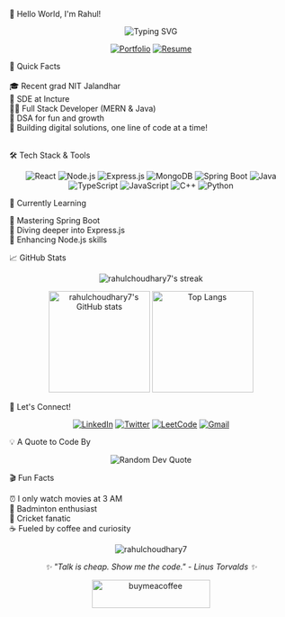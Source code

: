👋 Hello World, I'm Rahul!
<p align="center">
  <img src="https://readme-typing-svg.herokuapp.com?font=Fira+Code&pause=1000&color=54A6FF&center=true&vCenter=true&width=435&lines=Software+Engineer;DSA+Enthusiast;Full+Stack+Developer;Always+Learning" alt="Typing SVG" />
</p>
<p align="center">
  <a target="_blank" href="https://rahul-codes.vercel.app"><img src="https://img.shields.io/badge/Portfolio-FF7139?style=for-the-badge&logo=Firefox-Browser&logoColor=white" alt="Portfolio"/></a>
  <a target="_blank" href="https://drive.google.com/file/d/1A6u2AcfP_ehNFK0ULyVsSgqh9A9T67LQ/view?usp=drive_link"><img src="https://img.shields.io/badge/Resume-4285F4?style=for-the-badge&logo=google-drive&logoColor=white" alt="Resume"/></a>
</p>
🚀 Quick Facts<br><br>
🎓 Recent grad NIT Jalandhar<br>
💼 SDE at Incture<br>
👨‍💻 Full Stack Developer (MERN & Java)<br>
🧩 DSA for fun and growth<br>
🌟 Building digital solutions, one line of code at a time!
<br><br>


🛠️ Tech Stack & Tools
<p align="center">
  <img src="https://img.shields.io/badge/React-20232A?style=for-the-badge&logo=react&logoColor=61DAFB" alt="React"/>
  <img src="https://img.shields.io/badge/Node.js-339933?style=for-the-badge&logo=nodedotjs&logoColor=white" alt="Node.js"/>
  <img src="https://img.shields.io/badge/Express.js-000000?style=for-the-badge&logo=express&logoColor=white" alt="Express.js"/>
  <img src="https://img.shields.io/badge/MongoDB-4EA94B?style=for-the-badge&logo=mongodb&logoColor=white" alt="MongoDB"/>
  <img src="https://img.shields.io/badge/Spring_Boot-F2F4F9?style=for-the-badge&logo=spring-boot" alt="Spring Boot"/>
  <img src="https://img.shields.io/badge/Java-ED8B00?style=for-the-badge&logo=java&logoColor=white" alt="Java"/>
  <img src="https://img.shields.io/badge/TypeScript-007ACC?style=for-the-badge&logo=typescript&logoColor=white" alt="TypeScript"/>
  <img src="https://img.shields.io/badge/JavaScript-323330?style=for-the-badge&logo=javascript&logoColor=F7DF1E" alt="JavaScript"/>
  <img src="https://img.shields.io/badge/C%2B%2B-00599C?style=for-the-badge&logo=c%2B%2B&logoColor=white" alt="C++"/>
  <img src="https://img.shields.io/badge/Python-FFD43B?style=for-the-badge&logo=python&logoColor=blue" alt="Python"/>
</p>
🌱 Currently Learning

🍃 Mastering Spring Boot<br>
🚂 Diving deeper into Express.js<br>
🔧 Enhancing Node.js skills

📈 GitHub Stats
<p align="center">
  <img src="https://github-readme-streak-stats.herokuapp.com/?user=rahulchoudhary7&theme=tokyonight" alt="rahulchoudhary7's streak"/>
</p>
<p align="center">
  <img height="180em" src="https://github-readme-stats.vercel.app/api?username=rahulchoudhary7&show_icons=true&theme=tokyonight" alt="rahulchoudhary7's GitHub stats"/>
  <img height="180em" src="https://github-readme-stats.vercel.app/api/top-langs/?username=rahulchoudhary7&layout=compact&theme=tokyonight" alt="Top Langs"/>
</p>
🤝 Let's Connect!
<p align="center">
  <a href="https://linkedin.com/in/raaxhul"><img src="https://img.shields.io/badge/LinkedIn-0077B5?style=for-the-badge&logo=linkedin&logoColor=white" alt="LinkedIn"/></a>
  <a href="https://twitter.com/r_ahulchoudhary"><img src="https://img.shields.io/badge/Twitter-1DA1F2?style=for-the-badge&logo=twitter&logoColor=white" alt="Twitter"/></a>
  <a href="https://www.leetcode.com/rahulchoudhary077"><img src="https://img.shields.io/badge/-LeetCode-FFA116?style=for-the-badge&logo=LeetCode&logoColor=black" alt="LeetCode"/></a>
  <a href="mailto:youremail@example.com"><img src="https://img.shields.io/badge/Gmail-D14836?style=for-the-badge&logo=gmail&logoColor=white" alt="Gmail"/></a>
</p>
💡 A Quote to Code By
<p align="center">
  <img src="https://quotes-github-readme.vercel.app/api?type=horizontal&theme=tokyonight" alt="Random Dev Quote"/>
</p>
🎬 Fun Facts

⏰ I only watch movies at 3 AM<br>
🏸 Badminton enthusiast<br>
🏏 Cricket fanatic<br>
☕ Fueled by coffee and curiosity<br>


<p align="center">
  <img src="https://komarev.com/ghpvc/?username=rahulchoudhary7&label=Profile%20views&color=0e75b6&style=flat" alt="rahulchoudhary7"/>
</p>
<p align="center">
  <i>✨ "Talk is cheap. Show me the code." - Linus Torvalds ✨</i>
</p>
<p align="center">
  <a href="https://www.buymeacoffee.com/raaxhul"><img src="https://cdn.buymeacoffee.com/buttons/v2/default-yellow.png" height="50" width="210" alt="buymeacoffee"/></a>
</p>
